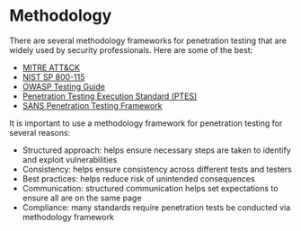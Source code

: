 # Methodology

There are several methodology frameworks for penetration testing that are widely used by security professionals. Here are some of the best:

* [MITRE ATT\&CK](/methodology/mitre.md)
* [NIST SP 800-115](/methodology/nist.md)
* [OWASP Testing Guide](/methodology/owasp.md)
* [Penetration Testing Execution Standard (PTES)](/methodology/ptes.md)
* [SANS Penetration Testing Framework](/methodology/sans.md)

It is important to use a methodology framework for penetration testing for several reasons:

* Structured approach: helps ensure necessary steps are taken to identify and exploit vulnerabilities
* Consistency: helps ensure consistency across different tests and testers
* Best practices: helps reduce risk of unintended consequences
* Communication: structured communication helps set expectations to ensure all are on the same page
* Compliance: many standards require penetration tests be conducted via methodology framework
